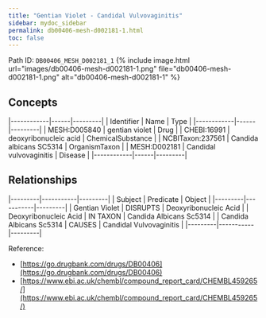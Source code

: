 ```yaml
---
title: "Gentian Violet - Candidal Vulvovaginitis"
sidebar: mydoc_sidebar
permalink: db00406-mesh-d002181-1.html
toc: false 
---
```



Path ID: `DB00406_MESH_D002181_1`
{% include image.html url="images/db00406-mesh-d002181-1.png" file="db00406-mesh-d002181-1.png" alt="db00406-mesh-d002181-1" %}

## Concepts

|------------|------|---------|
| Identifier | Name | Type    |
|------------|------|---------|
| MESH:D005840 | gentian violet | Drug |
| CHEBI:16991 | deoxyribonucleic acid | ChemicalSubstance |
| NCBITaxon:237561 | Candida albicans SC5314 | OrganismTaxon |
| MESH:D002181 | Candidal vulvovaginitis | Disease |
|------------|------|---------|

## Relationships

|---------|-----------|---------|
| Subject | Predicate | Object  |
|---------|-----------|---------|
| Gentian Violet | DISRUPTS | Deoxyribonucleic Acid |
| Deoxyribonucleic Acid | IN TAXON | Candida Albicans Sc5314 |
| Candida Albicans Sc5314 | CAUSES | Candidal Vulvovaginitis |
|---------|-----------|---------|

Reference: 
  - [https://go.drugbank.com/drugs/DB00406](https://go.drugbank.com/drugs/DB00406)
  - [https://www.ebi.ac.uk/chembl/compound_report_card/CHEMBL459265/](https://www.ebi.ac.uk/chembl/compound_report_card/CHEMBL459265/)
